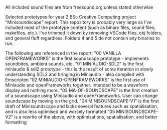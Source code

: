 All included sound files are from freesound.org unless stated otherwise

Selected prototypes for year 2 BSc Creative Computing project "Minisoundscape" report. This repository is probably very large as I've included most of the prototype content (such as binary files, sound files, makefiles, etc.). I've trimmed it down by removing VSCode files, obj folders, and general fluff regardless. Folders 4 and 5 do not contain any binaries to run.

The following are referenced in the report:
"00 VANILLA OPENFRAMEWORKS" is the first soundscape prototype - implements soundbites, ambient sounds, etc.
"01 MINIAUDIO-SDL2" is the first miniaudio & sdl2 prototype - this is the result of some iteration in slowly understanding SDL2 and bringing in Miniaudio - also compiled with Emscripten
"02 MINIAUDIO-OPENFRAMEWORKS" is the first use of Miniaudio and openFrameworks together. Intended to be a waveform display and nothing more.
"03 MA-OF-SOUNDSCAPE" is the first creation of a soundscape using Miniaudio and openFrameworks. User can change soundscape by moving on the grid.
"04 MINISOUNDSCAPE-V1" is the first draft of Minisoundscape and lacks several features such as spatialisation, and is also less optimised and worsely formatted
"05 MINISOUNDSCAPE-V2" is a rewrite of the above, with optimisations, spatialisation, and better formatting